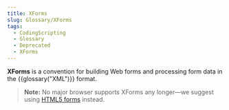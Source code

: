 ```yaml
---
title: XForms
slug: Glossary/XForms
tags:
  - CodingScripting
  - Glossary
  - Deprecated
  - XForms
---
```

**XForms** is a convention for building Web forms and processing form data in the {{glossary("XML")}} format.

> **Note:** No major browser supports XForms any longer—we suggest using [HTML5 forms](/en-US/docs/Learn/Forms) instead.
